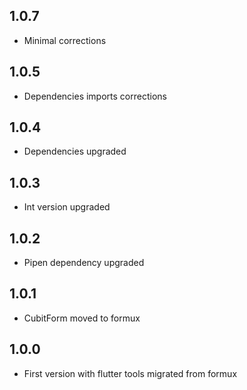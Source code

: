 ## 1.0.7

- Minimal corrections

## 1.0.5

- Dependencies imports corrections

## 1.0.4

- Dependencies upgraded

## 1.0.3

- Int version upgraded

## 1.0.2

- Pipen dependency upgraded

## 1.0.1

- CubitForm moved to formux

## 1.0.0

- First version with flutter tools migrated from formux
